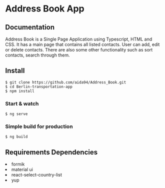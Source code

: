 # Address Book App

## Documentation
Address Book is a Single Page Application using Typescript, HTML and CSS. 
It has a main page that contains all listed contacts. User can add, edit or delete contacts.
There are also some other functionality such as sort contacts, search through them.  


## Install

    $ git clone https://github.com/aida94/Address_Book.git
    $ cd Berlin-transportation-app
    $ npm install

### Start & watch

    $ ng serve

### Simple build for production

    $ ng build
    
## Requirements Dependencies  
<li>formik</li>
<li>material ui </li>
<li>react-select-country-list</li>
<li>yup</li>


